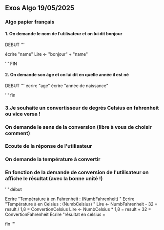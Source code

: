 ## Exos Algo 19/05/2025


### Algo papier français


#### 1. On demande le nom de l’utilisateur et on lui dit bonjour

DEBUT
'''

écrire "name"
Lire <- "bonjour" + "name"   

'''
FIN


#### 2. On demande son âge et on lui dit en quelle année il est né

DEBUT
'''
écrire "age"
écrire "année de naissance"

'''
fin

### 3.Je souhaite un convertisseur de degrés Celsius en fahrenheit ou vice versa !
### On demande le sens de la conversion (libre à vous de choisir comment)
### Ecoute de la réponse de l'utilisateur
### On demande la température à convertir
### En fonction de la demande de conversion de l'utilisateur on affiche le résultat (avec la bonne unité !)

'''
début 

Ecrire "Température à  en Fahrenheit : (NumbFahrenheit) "
Ecrire "Température à  en Celsius : (NumbCelsius) "
Lire <- NumbFahrenheit - 32 = result / 1,8 = ConvertionCelsius
Lire <- NumbCelsius * 1,8 = result + 32 = ConvertionFahrenheit
Ecrire "résultat en celsius = 








fin
'''